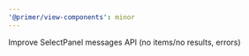 ```yaml
---
'@primer/view-components': minor
---
```


Improve SelectPanel messages API (no items/no results, errors)
